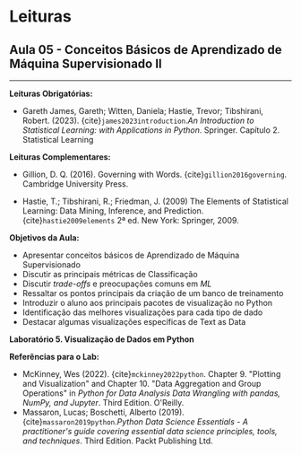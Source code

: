 # Leituras

## Aula 05 - Conceitos Básicos de Aprendizado de Máquina Supervisionado II
___

**Leituras Obrigatórias:**  
- Gareth James, Gareth; Witten, Daniela; Hastie, Trevor; Tibshirani, Robert. (2023). {cite}`james2023introduction`.*An Introduction to Statistical Learning: with Applications in Python*. Springer. Capítulo 2. Statistical Learning  

**Leituras Complementares:**

- Gillion, D. Q. (2016). Governing with Words. {cite}`gillion2016governing`. Cambridge University Press. 

- Hastie, T.; Tibshirani, R.; Friedman, J. (2009) The Elements of Statistical Learning: Data Mining, Inference, and Prediction. {cite}`hastie2009elements` 2ª ed. New York: Springer, 2009.



**Objetivos da Aula:**  
- Apresentar conceitos básicos de Aprendizado de Máquina Supervisionado
- Discutir as principais métricas de Classificação
- Discutir *trade-offs* e preocupações comuns em *ML*
- Ressaltar os pontos principais da criação de um banco de treinamento
- Introduzir o aluno aos principais pacotes de visualização no Python  
- Identificação das melhores visualizações para cada tipo de dado  
- Destacar algumas visualizações específicas de Text as Data  

**Laboratório 5. Visualização de Dados em Python**  


**Referências para o Lab:**  
- McKinney, Wes (2022). {cite}`mckinney2022python`. Chapter 9. "Plotting and Visualization" and Chapter 10. "Data Aggregation and Group Operations" in *Python for Data Analysis Data Wrangling with pandas, NumPy, and Jupyter*. Third Edition. O'Reilly.  
- Massaron, Lucas; Boschetti, Alberto (2019). {cite}`massaron2019python`.*Python Data Science Essentials - A practitioner's guide covering essential data science principles, tools, and techniques*. Third Edition. Packt Publishing Ltd.  


